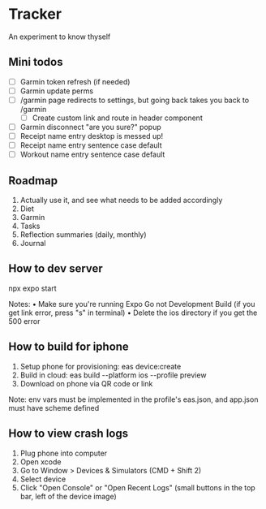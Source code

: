 # Tracker

An experiment to know thyself

## Mini todos
-[ ] Garmin token refresh (if needed)
-[ ] Garmin update perms
-[ ] /garmin page redirects to settings, but going back takes you back to /garmin
    -[ ] Create custom link and route in header component
-[ ] Garmin disconnect "are you sure?" popup
-[ ] Receipt name entry desktop is messed up!
-[ ] Receipt name entry sentence case default
-[ ] Workout name entry sentence case default

## Roadmap

1. Actually use it, and see what needs to be added accordingly
2. Diet
3. Garmin
4. Tasks
5. Reflection summaries (daily, monthly)
6. Journal

## How to dev server

npx expo start

Notes:
• Make sure you're running Expo Go not Development Build (if you get link error, press "s" in terminal)
• Delete the ios directory if you get the 500 error

## How to build for iphone

1. Setup phone for provisioning: eas device:create
2. Build in cloud: eas build --platform ios --profile preview
3. Download on phone via QR code or link

Note: env vars must be implemented in the profile's eas.json, and app.json must have scheme defined

## How to view crash logs

1. Plug phone into computer
2. Open xcode
3. Go to Window > Devices & Simulators (CMD + Shift 2)
4. Select device
5. Click "Open Console" or "Open Recent Logs" (small buttons in the top bar, left of the device image)
